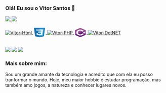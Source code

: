 ###      Olá! Eu sou o Vitor Santos 👋

<div align="left">
<a href="https://github.com/VitorSSilva230">
<img height="180em" src="https://github-readme-stats.vercel.app/api?username=VitorSSilva230&show_icons=true&theme=dracula&include_all_commits=true&count_private=true"/> <img height="180em" src="https://github-readme-stats.vercel.app/api/top-langs/?username=VitorSSilva230&layout=compact&langs_count=7&theme=dracula"/>
</div>
<div style="display: inline_block"><br>
  <img align="center" alt="Vitor-Html" height="30" width="40" src="https://cdn.jsdelivr.net/gh/devicons/devicon/icons/html5/html5-original.svg">
  <img align="center" alt="Vitor-Css" height="30" width="40" src="https://raw.githubusercontent.com/devicons/devicon/master/icons/css3/css3-original.svg">
  <img align="center" alt="Vitor-PHP" height="30" width="40" src="https://cdn.jsdelivr.net/gh/devicons/devicon/icons/php/php-plain.svg">
  <img align="center" alt="Vitor-CSharp" height="30" width="40" src="https://raw.githubusercontent.com/devicons/devicon/master/icons/csharp/csharp-original.svg">
  <img align="center" alt="Vitor-DotNET" height="30" width="40" src="https://cdn.jsdelivr.net/gh/devicons/devicon/icons/dotnetcore/dotnetcore-original.svg">

  
</div>
  
  ##
 
<div> 
  <a href="https://www.instagram.com/vitor_santos.23/" target="_blank"><img src="https://img.shields.io/badge/-Instagram-%23E4405F?style=for-the-badge&logo=instagram&logoColor=white" target="_blank"></a>
  <a href="https://www.linkedin.com/in/vitor-santos-da-silva-808404163/" target="_blank"><img src="https://img.shields.io/badge/-LinkedIn-%230077B5?style=for-the-badge&logo=linkedin&logoColor=white" target="_blank"></a> 
 <a href = "mailto:vitorssilva230@gmail.com"><img src="https://img.shields.io/badge/-Gmail-%23333?style=for-the-badge&logo=gmail&logoColor=white" target="_blank"></a>
 
 
</div>

### Mais sobre mim:
Sou um grande amante da tecnologia e acredito que com ela eu posso tranformar o mundo.
Hoje, meu maior hobbie é estudar programação, mas também amo jogos, a natureza e conhecer lugares novos.
